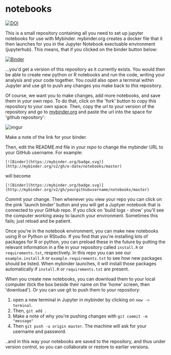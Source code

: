 # notebooks

[![DOI](https://zenodo.org/badge/133830731.svg)](https://zenodo.org/badge/latestdoi/133830731)

This is a small repository containing all you need to set up jupyter notebooks for use with Mybinder. mybinder.org creates a docker file that it then launches for you in the Jupyter Notebook exectuable environment (jupyterhub). This means, that if you clicked on the binder button below:

[![Binder](https://mybinder.org/badge.svg)](http://mybinder.org/v2/gh/o-date/notebooks/master)

...you'd get a version of this repository as it currently exists. You would then be able to create new python or R notebooks and run the code, writing your analysis and your code together. You could also open a terminal within Jupyter and use git to push any changes you make back to _this_ repository.

Of course, we want you to make changes, add more notebooks, and save them in _your_ own repo. To do that, click on the 'fork' button to copy this repository to your own space. Then, copy the url to your version of the repository and go to [mybinder.org](http://mybinder.org) and paste the url into the space for 'github repository':

![imgur](https://i.imgur.com/9vf0Hx7.png)

Make a note of the link for your binder. 

Then, edit the README.md file in _your repo_ to change the mybinder URL to your GitHub username. For example:

`[![Binder](https://mybinder.org/badge.svg)](http://mybinder.org/v2/gh/o-date/notebooks/master)`

will become

`[![Binder](https://mybinder.org/badge.svg)](http://mybinder.org/v2/gh/yourgithubusername/notebooks/master)`

Commit your change. Then whenever you view your repo you can click on the pink 'launch binder' button and you will get a Juptyer notebook that is connected to your GitHub  repo. If you click on 'build logs - show' you'll see the computer working away to launch your environment. Sometimes this fails; just reload and be patient.


Once you're in the notebook environment, you can make new notebooks using R or Python or RStudio. If you find that you're installing lots of packages for R or python, you can preload these in the future by putting the relevant information in a file in your repository called `install.R` or `requirements.txt`, respectively. In this repo you can see our `example.install.R` or `example.requirements.txt` to see how new packages should be listed. When mybinder launches, it will install those packages automatically if `install.R` or `requirements.txt` are present.

When you create new notebooks, you can download them to your local computer (tick the box beside their name on the 'home' screen, then 'download'). Or you can use git to push them to your repository:

1. open a new terminal in Jupyter in mybinder by clicking on `new -> terminal`. 
2. Then, `git add .` 
3. Make a note of why you're pushing changes with `git commit -m "message"` 
4. Then `git push -u origin master`. The machine will ask for your username and password. 

..and in this way your notebooks are saved to the repository, and thus under version control, so you can collaborate or restore to earlier versions. 

